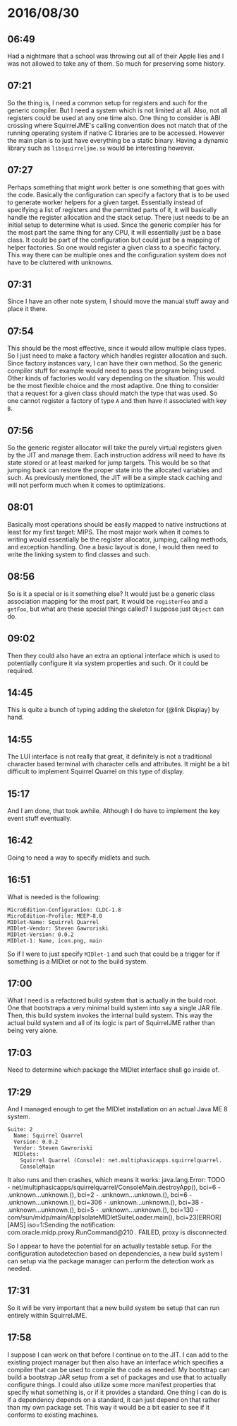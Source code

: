 # 2016/08/30

## 06:49

Had a nightmare that a school was throwing out all of their Apple IIes and I
was not allowed to take any of them. So much for preserving some history.

## 07:21

So the thing is, I need a common setup for registers and such for the generic
compiler. But I need a system which is not limited at all. Also, not all
registers could be used at any one time also. One thing to consider is
ABI crossing where SquirrelJME's calling convention does not match that of the
running operating system if native C libraries are to be accessed. However the
main plan is to just have everything be a static binary. Having a dynamic
library such as `libsquirreljme.so` would be interesting however.

## 07:27

Perhaps something that might work better is one something that goes with the
code. Basically the configuration can specify a factory that is to be used to
generate worker helpers for a given target. Essentially instead of specifying
a list of registers and the permitted parts of it, it will basically handle the
register allocation and the stack setup. There just needs to be an initial
setup to determine what is used. Since the generic compiler has for the most
part the same thing for any CPU, it will essentially just be a base class.
It could be part of the configuration but could just be a mapping of helper
factories. So one would register a given class to a specific factory. This way
there can be multiple ones and the configuration system does not have to be
cluttered with unknowns.

## 07:31

Since I have an other note system, I should move the manual stuff away and
place it there.

## 07:54

This should be the most effective, since it would allow multiple class types.
So I just need to make a factory which handles register allocation and such.
Since factory instances vary, I can have their own method. So the generic
compiler stuff for example would need to pass the program being used. Other
kinds of factories would vary depending on the situation. This would be the
most flexible choice and the most adaptive. One thing to consider that a
request for a given class should match the type that was used. So one cannot
register a factory of type `A` and then have it associated with key `B`.

## 07:56

So the generic register allocator will take the purely virtual registers given
by the JIT and manage them. Each instruction address will need to have its
state stored or at least marked for jump targets. This would be so that
jumping back can restore the proper state into the allocated variables and
such. As previously mentioned, the JIT will be a simple stack caching and will
not perform much when it comes to optimizations.

## 08:01

Basically most operations should be easily mapped to native instructions at
least for my first target: MIPS. The most major work when it comes to writing
would essentially be the register allocator, jumping, calling methods, and
exception handling. One a basic layout is done, I would then need to write the
linking system to find classes and such.

## 08:56

So is it a special or is it something else? It would just be a generic class
association mapping for the most part. It would be `registerFoo` and a
`getFoo`, but what are these special things called? I suppose just `Object`
can do.

## 09:02

Then they could also have an extra an optional interface which is used to
potentially configure it via system properties and such. Or it could be
required.

## 14:45

This is quite a bunch of typing adding the skeleton for {@link Display} by
hand.

## 14:55

The LUI interface is not really that great, it definitely is not a traditional
character based terminal with character cells and attributes. It might be a
bit difficult to implement Squirrel Quarrel on this type of display.

## 15:17

And I am done, that took awhile. Although I do have to implement the key event
stuff eventually.

## 16:42

Going to need a way to specify midlets and such.

## 16:51

What is needed is the following:

	MicroEdition-Configuration: CLDC-1.8
	MicroEdition-Profile: MEEP-8.0
	MIDlet-Name: Squirrel Quarrel
	MIDlet-Vendor: Steven Gawroriski
	MIDlet-Version: 0.0.2
	MIDlet-1: Name, icon.png, main

So if I were to just specify `MIDlet-1` and such that could be a trigger for
if something is a MIDlet or not to the build system.

## 17:00

What I need is a refactored build system that is actually in the build root.
One that bootstraps a very minimal build system into say a single JAR file.
Then, this build system invokes the internal build system. This way the
actual build system and all of its logic is part of SquirrelJME rather than
being very alone.

## 17:03

Need to determine which package the MIDlet interface shall go inside of.

## 17:29

And I managed enough to get the MIDlet installation on an actual Java ME 8
system.

	Suite: 2
	  Name: Squirrel Quarrel
	  Version: 0.0.2
	  Vendor: Steven Gawroriski
	  MIDlets:
		Squirrel Quarrel (Console): net.multiphasicapps.squirrelquarrel.
		ConsoleMain

It also runs and then crashes, which means it works:
	java.lang.Error: TODO
	 - net/multiphasicapps/squirrelquarrel/ConsoleMain.destroyApp(), bci=6
	 - .unknown...unknown.(), bci=2
	 - .unknown...unknown.(), bci=6
	 - .unknown...unknown.(), bci=306
	 - .unknown...unknown.(), bci=38
	 - .unknown...unknown.(), bci=5
	 - .unknown...unknown.(), bci=130
	 - com/sun/midp/main/AppIsolateMIDletSuiteLoader.main(), bci=23[ERROR]
	 [AMS] iso=1:Sending the notification: com.oracle.midp.proxy.RunCommand@210
	 . FAILED, proxy is disconnected

So I appear to have the potential for an actually testable setup. For the
configuration autodetection based on dependencies, a new build system I can
setup via the package manager can perform the detection work as needed.

## 17:31

So it will be very important that a new build system be setup that can run
entirely within SquirrelJME.

## 17:58

I suppose I can work on that before I continue on to the JIT. I can add to
the existing project manager but then also have an interface which specifies
a compiler that can be used to compile the code as needed. My bootstrap can
build a bootstrap JAR setup from a set of packages and use that to actually
configure things. I could also utilize some more manifest properties that
specify what something is, or if it provides a standard. One thing I can do
is if a dependency depends on a standard, it can just depend on that
rather than my own package set. This way it would be a bit easier to see if
it conforms to existing machines.

